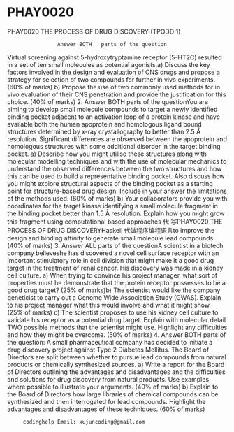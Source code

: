 # PHAY0020
PHAY0020 THE PROCESS OF DRUG DISCOVERY (TPODD 1)

                    Answer BOTH   parts of the question

Virtual screening against 5-hydroxytryptamine receptor (5-HT2C) resulted in a set of ten small molecules as potential agonists.a) Discuss the key factors involved in the design and evaluation of CNS drugs and propose a strategy for selection of two compounds for further in vivo experiments. (60% of marks) b) Propose the use of two commonly used methods for in vivo evaluation of their CNS penetration and provide the justification for this choice. (40% of marks) 2. Answer BOTH parts of the questionYou are aiming to develop small molecule compounds to target a newly identified binding pocket adjacent to an activation loop of a protein kinase and have available both the human apoprotein and homologous ligand bound structures determined by x-ray crystallography to better than 2.5 Å resolution. Significant differences are observed between the apoprotein and homologous structures with some additional disorder in the target binding pocket. a) Describe how you might utilise these structures along with molecular modelling techniques and with the use of molecular mechanics to understand the observed differences between the two structures and how this can be used to build a representative binding pocket. Also discuss how you might explore structural aspects of the binding pocket as a starting point for structure-based drug design. Include in your answer the limitations of the methods used. (60% of marks) b) Your collaborators provide you with coordinates for the target kinase identifying a small molecule fragment in the binding pocket better than 1.5 Å resolution. Explain how you might grow this fragment using computational based approaches 代 写PHAY0020 THE PROCESS OF DRUG DISCOVERYHaskell 代做程序编程语言to improve the design and binding affinity to generate small molecule lead compounds. (40% of marks) 3. Answer ALL parts of the questionA scientist in a biotech company believeshe has discovered a novel cell surface receptor with an important stimulatory role in cell division that might make it a good drug target in the treatment of renal cancer. His discovery was made in a kidney cell culture. a) When trying to convince his project manager, what sort of properties must he demonstrate that the protein receptor possesses to be a good drug target? (25% of marks)b) The scientist would like the company geneticist to carry out a Genome Wide Association Study (GWAS). Explain to his project manager what this would involve and what it might show. (25% of marks) c) The scientist proposes to use his kidney cell culture to validate his receptor as a potential drug target. Explain with molecular detail TWO possible methods that the scientist might use. Highlight any difficulties and how they might be overcome. (50% of marks) 4. Answer BOTH parts of the question: A small pharmaceutical company has decided to initiate a drug discovery project against Type 2 Diabetes Mellitus. The Board of Directors are split between whether to pursue lead compounds from natural products or chemically synthesized sources. a) Write a report for the Board of Directors outlining the advantages and disadvantages and the difficulties and solutions for drug discovery from natural products. Use examples where possible to illustrate your arguments. (40% of marks) b) Explain to the Board of Directors how large libraries of chemical compounds can be synthesized and then interrogated for lead compounds. Highlight the advantages and disadvantages of these techniques. (60% of marks)

         codinghelp Email: xujuncoding@gmail.com
